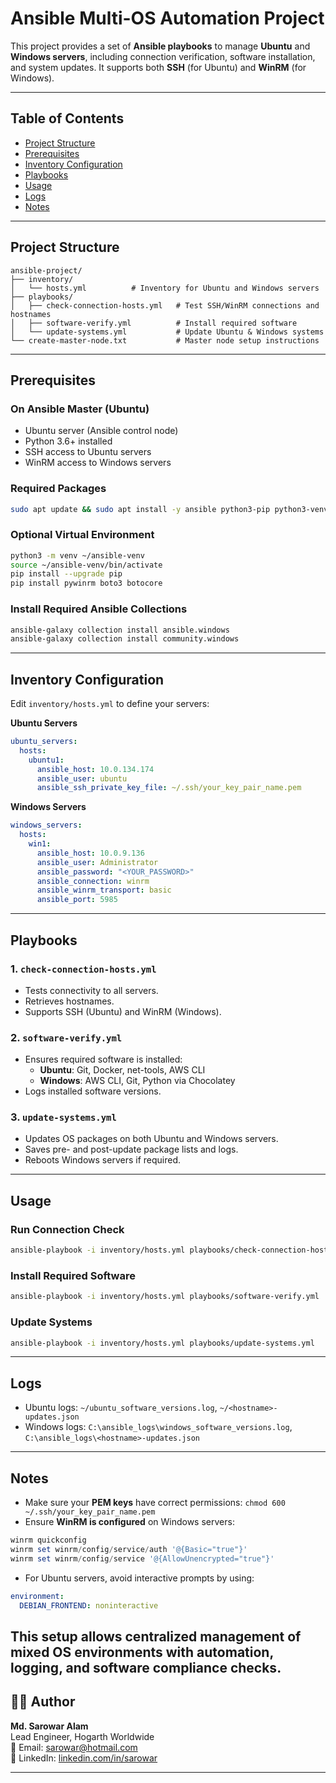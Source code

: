 # Ansible Multi-OS Automation Project

This project provides a set of **Ansible playbooks** to manage **Ubuntu** and **Windows servers**, including connection verification, software installation, and system updates. It supports both **SSH** (for Ubuntu) and **WinRM** (for Windows).  

---

## Table of Contents

- [Project Structure](#project-structure)  
- [Prerequisites](#prerequisites)  
- [Inventory Configuration](#inventory-configuration)  
- [Playbooks](#playbooks)  
- [Usage](#usage)  
- [Logs](#logs)  
- [Notes](#notes)  

---

## Project Structure

```
ansible-project/
├── inventory/
│   └── hosts.yml          # Inventory for Ubuntu and Windows servers
├── playbooks/
│   ├── check-connection-hosts.yml   # Test SSH/WinRM connections and hostnames
│   ├── software-verify.yml          # Install required software
│   └── update-systems.yml           # Update Ubuntu & Windows systems
└── create-master-node.txt           # Master node setup instructions
```

---

## Prerequisites

### On Ansible Master (Ubuntu)
- Ubuntu server (Ansible control node)
- Python 3.6+ installed
- SSH access to Ubuntu servers
- WinRM access to Windows servers

### Required Packages
```bash
sudo apt update && sudo apt install -y ansible python3-pip python3-venv sshpass
```

### Optional Virtual Environment
```bash
python3 -m venv ~/ansible-venv
source ~/ansible-venv/bin/activate
pip install --upgrade pip
pip install pywinrm boto3 botocore
```

### Install Required Ansible Collections
```bash
ansible-galaxy collection install ansible.windows
ansible-galaxy collection install community.windows
```

---

## Inventory Configuration

Edit `inventory/hosts.yml` to define your servers:

**Ubuntu Servers**
```yaml
ubuntu_servers:
  hosts:
    ubuntu1:
      ansible_host: 10.0.134.174
      ansible_user: ubuntu
      ansible_ssh_private_key_file: ~/.ssh/your_key_pair_name.pem
```

**Windows Servers**
```yaml
windows_servers:
  hosts:
    win1:
      ansible_host: 10.0.9.136
      ansible_user: Administrator
      ansible_password: "<YOUR_PASSWORD>"
      ansible_connection: winrm
      ansible_winrm_transport: basic
      ansible_port: 5985
```

---

## Playbooks

### 1. `check-connection-hosts.yml`
- Tests connectivity to all servers.
- Retrieves hostnames.
- Supports SSH (Ubuntu) and WinRM (Windows).

### 2. `software-verify.yml`
- Ensures required software is installed:
  - **Ubuntu**: Git, Docker, net-tools, AWS CLI
  - **Windows**: AWS CLI, Git, Python via Chocolatey
- Logs installed software versions.

### 3. `update-systems.yml`
- Updates OS packages on both Ubuntu and Windows servers.
- Saves pre- and post-update package lists and logs.
- Reboots Windows servers if required.

---

## Usage

### Run Connection Check
```bash
ansible-playbook -i inventory/hosts.yml playbooks/check-connection-hosts.yml
```

### Install Required Software
```bash
ansible-playbook -i inventory/hosts.yml playbooks/software-verify.yml
```

### Update Systems
```bash
ansible-playbook -i inventory/hosts.yml playbooks/update-systems.yml
```

---

## Logs

- Ubuntu logs: `~/ubuntu_software_versions.log`, `~/<hostname>-updates.json`  
- Windows logs: `C:\ansible_logs\windows_software_versions.log`, `C:\ansible_logs\<hostname>-updates.json`  

---

## Notes

- Make sure your **PEM keys** have correct permissions: `chmod 600 ~/.ssh/your_key_pair_name.pem`  
- Ensure **WinRM is configured** on Windows servers:  
```powershell
winrm quickconfig
winrm set winrm/config/service/auth '@{Basic="true"}'
winrm set winrm/config/service '@{AllowUnencrypted="true"}'
```  
- For Ubuntu servers, avoid interactive prompts by using:  
```yaml
environment:
  DEBIAN_FRONTEND: noninteractive
```

This setup allows **centralized management** of mixed OS environments with **automation**, **logging**, and **software compliance checks**.
---

## 🧑‍💻 Author
**Md. Sarowar Alam**  
Lead Engineer, Hogarth Worldwide  
📧 Email: sarowar@hotmail.com  
🔗 LinkedIn: [linkedin.com/in/sarowar](https://www.linkedin.com/in/sarowar/)

---
